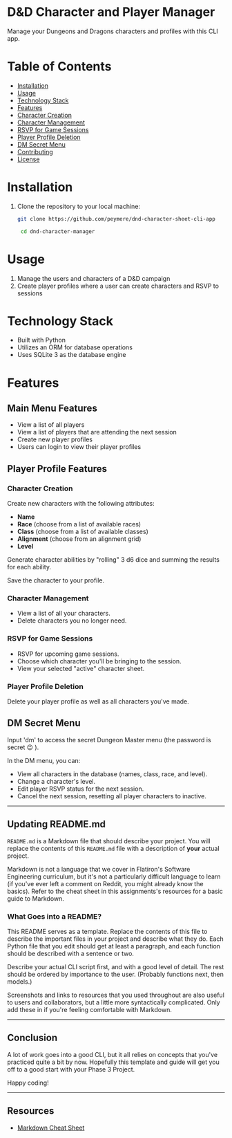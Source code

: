 # D&D Character and Player Manager

Manage your Dungeons and Dragons characters and profiles with this CLI app.

# Table of Contents

- [Installation](#installation)
- [Usage](#usage)
- [Technology Stack](#technology-stack)
- [Features](#features)
- [Character Creation](#character-creation)
- [Character Management](#character-management)
- [RSVP for Game Sessions](#rsvp-for-game-sessions)
- [Player Profile Deletion](#player-profile-deletion)
- [DM Secret Menu](#dm-secret-menu)
- [Contributing](#contributing)
- [License](#license)

# Installation

1. Clone the repository to your local machine:

   ```bash
   git clone https://github.com/peymere/dnd-character-sheet-cli-app

    cd dnd-character-manager

# Usage

1. Manage the users and characters of a D&D campaign
2. Create player profiles where a user can create characters and RSVP to sessions

# Technology Stack
- Built with Python
- Utilizes an ORM for database operations
- Uses SQLite 3 as the database engine

# Features

## Main Menu Features

- View a list of all players
- View a list of players that are attending the next session
- Create new player profiles
- Users can login to view their player profiles

## Player Profile Features

### Character Creation

Create new characters with the following attributes:

- **Name**
- **Race** (choose from a list of available races)
- **Class** (choose from a list of available classes)
- **Alignment** (choose from an alignment grid)
- **Level**

Generate character abilities by "rolling" 3 d6 dice and summing the results for each ability.

Save the character to your profile.

### Character Management

- View a list of all your characters.
- Delete characters you no longer need.

### RSVP for Game Sessions

- RSVP for upcoming game sessions.
- Choose which character you'll be bringing to the session.
- View your selected "active" character sheet.

### Player Profile Deletion

Delete your player profile as well as all characters you've made.

## DM Secret Menu

Input 'dm' to access the secret Dungeon Master menu (the password is secret 😉 ).

In the DM menu, you can:

- View all characters in the database (names, class, race, and level).
- Change a character's level.
- Edit player RSVP status for the next session.
- Cancel the next session, resetting all player characters to inactive.


---

## Updating README.md

`README.md` is a Markdown file that should describe your project. You will
replace the contents of this `README.md` file with a description of **your**
actual project.

Markdown is not a language that we cover in Flatiron's Software Engineering
curriculum, but it's not a particularly difficult language to learn (if you've
ever left a comment on Reddit, you might already know the basics). Refer to the
cheat sheet in this assignments's resources for a basic guide to Markdown.

### What Goes into a README?

This README serves as a template. Replace the contents of this file to describe
the important files in your project and describe what they do. Each Python file
that you edit should get at least a paragraph, and each function should be
described with a sentence or two.

Describe your actual CLI script first, and with a good level of detail. The rest
should be ordered by importance to the user. (Probably functions next, then
models.)

Screenshots and links to resources that you used throughout are also useful to
users and collaborators, but a little more syntactically complicated. Only add
these in if you're feeling comfortable with Markdown.

---

## Conclusion

A lot of work goes into a good CLI, but it all relies on concepts that you've
practiced quite a bit by now. Hopefully this template and guide will get you off
to a good start with your Phase 3 Project.

Happy coding!

---

## Resources

- [Markdown Cheat Sheet](https://www.markdownguide.org/cheat-sheet/)
